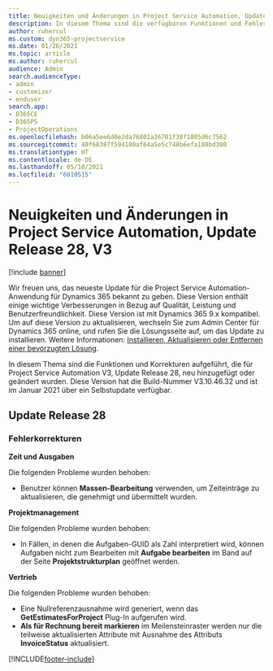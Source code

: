 ```yaml
---
title: Neuigkeiten und Änderungen in Project Service Automation, Update Release 28, V3
description: In diesem Thema sind die verfügbaren Funktionen und Fehlerbehebungen für Project Service Automation Update Release 28, V3 aufgeführt.
author: ruhercul
ms.custom: dyn365-projectservice
ms.date: 01/26/2021
ms.topic: article
ms.author: ruhercul
audience: Admin
search.audienceType:
- admin
- customizer
- enduser
search.app:
- D365CE
- D365PS
- ProjectOperations
ms.openlocfilehash: b06a5ee6d0e2da76801a36701f38f1885d6c7562
ms.sourcegitcommit: 40f68387f594180af64a5e5c748b6efa188bd300
ms.translationtype: HT
ms.contentlocale: de-DE
ms.lasthandoff: 05/10/2021
ms.locfileid: "6010515"
---
```

# <a name="whats-new-or-changed-in-project-service-automation-update-release-28-v3"></a>Neuigkeiten und Änderungen in Project Service Automation, Update Release 28, V3

[!include [banner](../includes/psa-now-project-operations.md)]

Wir freuen uns, das neueste Update für die Project Service Automation-Anwendung für Dynamics 365 bekannt zu geben. Diese Version enthält einige wichtige Verbesserungen in Bezug auf Qualität, Leistung und Benutzerfreundlichkeit. Diese Version ist mit Dynamics 365 9.x kompatibel. Um auf diese Version zu aktualisieren, wechseln Sie zum Admin Center für Dynamics 365 online, und rufen Sie die Lösungsseite auf, um das Update zu installieren. Weitere Informationen: [Installieren, Aktualisieren oder Entfernen einer bevorzugten Lösung](/power-platform/admin/install-remove-preferred-solution).

In diesem Thema sind die Funktionen und Korrekturen aufgeführt, die für Project Service Automation V3, Update Release 28, neu hinzugefügt oder geändert wurden. Diese Version hat die Build-Nummer V3.10.46.32 und ist im Januar 2021 über ein Selbstupdate verfügbar.

## <a name="update-release-28"></a>Update Release 28

### <a name="bug-fixes"></a>Fehlerkorrekturen

**Zeit und Ausgaben**

Die folgenden Probleme wurden behoben:

- Benutzer können **Massen-Bearbeitung** verwenden, um Zeiteinträge zu aktualisieren, die genehmigt und übermittelt wurden.

**Projektmanagement**

Die folgenden Probleme wurden behoben:

- In Fällen, in denen die Aufgaben-GUID als Zahl interpretiert wird, können Aufgaben nicht zum Bearbeiten mit **Aufgabe bearbeiten** im Band auf der Seite **Projektstrukturplan** geöffnet werden.

**Vertrieb**

Die folgenden Probleme wurden behoben:

- Eine Nullreferenzausnahme wird generiert, wenn das **GetEstimatesForProject** Plug-In aufgerufen wird.
- **Als für Rechnung bereit markieren** im Meilensteinraster werden nur die teilweise aktualisierten Attribute mit Ausnahme des Attributs **InvoiceStatus** aktualisiert.



[!INCLUDE[footer-include](../includes/footer-banner.md)]